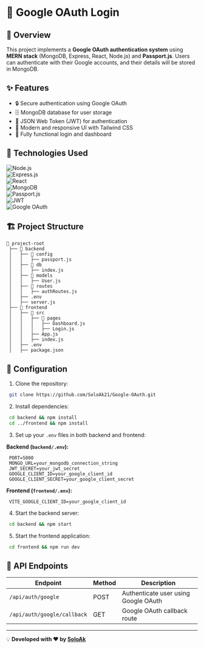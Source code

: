 # 🚀 Google OAuth Login

## 🌟 Overview
This project implements a **Google OAuth authentication system** using **MERN stack** (MongoDB, Express, React, Node.js) and **Passport.js**. Users can authenticate with their Google accounts, and their details will be stored in MongoDB.

## ✨ Features
- 🔒 Secure authentication using Google OAuth
- 🗄️ MongoDB database for user storage
- 🔄 JSON Web Token (JWT) for authentication
- 🎨 Modern and responsive UI with Tailwind CSS
- 🚀 Fully functional login and dashboard

## 📌 Technologies Used

![Node.js](https://img.shields.io/badge/Node.js-339933?style=for-the-badge&logo=node.js&logoColor=white)  
![Express.js](https://img.shields.io/badge/Express.js-000000?style=for-the-badge&logo=express&logoColor=white)  
![React](https://img.shields.io/badge/React-61DAFB?style=for-the-badge&logo=react&logoColor=black)  
![MongoDB](https://img.shields.io/badge/MongoDB-47A248?style=for-the-badge&logo=mongodb&logoColor=white)  
![Passport.js](https://img.shields.io/badge/Passport.js-34E27A?style=for-the-badge&logo=passport&logoColor=white)  
![JWT](https://img.shields.io/badge/JWT-000000?style=for-the-badge&logo=jsonwebtokens&logoColor=white)  
![Google OAuth](https://img.shields.io/badge/GoogleOAuth-4285F4?style=for-the-badge&logo=google&logoColor=white)

## 🏗️ Project Structure
```
📂 project-root
 ├── 📂 backend
 │   ├── 📂 config
 │   │   ├── passport.js
 │   ├── 📂 db
 │   │   ├── index.js
 │   ├── 📂 models
 │   │   ├── User.js
 │   ├── 📂 routes
 │   │   ├── authRoutes.js
 │   ├── .env
 │   ├── server.js
 ├── 📂 frontend
 │   ├── 📂 src
 │   │   ├── 📂 pages
 │   │   │   ├── Dashboard.js
 │   │   │   ├── Login.js
 │   │   ├── App.js
 │   │   ├── index.js
 │   ├── .env
 │   ├── package.json
```

## 🔧 Configuration
1. Clone the repository:
```bash
 git clone https://github.com/SoloAk21/Google-OAuth.git
```

2. Install dependencies:
```bash
 cd backend && npm install
 cd ../frontend && npm install
```

3. Set up your `.env` files in both backend and frontend:

**Backend (`backend/.env`):**
```env
 PORT=5000
 MONGO_URL=your_mongodb_connection_string
 JWT_SECRET=your_jwt_secret
 GOOGLE_CLIENT_ID=your_google_client_id
 GOOGLE_CLIENT_SECRET=your_google_client_secret
```

**Frontend (`frontend/.env`):**
```env
 VITE_GOOGLE_CLIENT_ID=your_google_client_id
```

4. Start the backend server:
```bash
 cd backend && npm start
```

5. Start the frontend application:
```bash
 cd frontend && npm run dev
```

## 🚀 API Endpoints
| Endpoint | Method | Description |
|----------|--------|-------------|
| `/api/auth/google` | POST | Authenticate user using Google OAuth |
| `/api/auth/google/callback` | GET | Google OAuth callback route |


---

💡 **Developed with ❤️ by [SoloAk](https://github.com/SoloAk21)**

